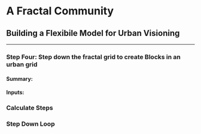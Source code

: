 # A Fractal Community
## Building a Flexibile Model for Urban Visioning 
---

### Step Four: Step down the fractal grid to create Blocks in an urban grid

#### Summary:


#### Inputs:


### Calculate Steps

### Step Down Loop